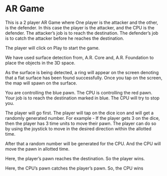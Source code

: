 # AR Game
This is a 2 player AR Game where One player is the attacker and the other, is the defender. In this case the player is the attacker, and the CPU is the defender. The attacker’s job is to reach the destination. The defender’s job is to catch the attacker before he reaches the destination.

The player will click on Play to start the game.

We have used surface detection from, A.R. Core and, A.R. Foundation to place the objects in the 3D space.

As the surface is being detected, a ring will appear on the screen denoting that a flat surface has been found successfully. Once you  tap on the screen, the map will spawn on the surface.

You are controlling the blue pawn. The CPU is controlling the red pawn. Your job is to reach the destination marked in blue. The CPU will try to stop you.

The player will go first. The player will tap on the dice icon and will get a randomly generated number. For example - If the player gets 3 on the dice, then the player has 3 time units to move their pawn. The player can do so by using the joystick to move in the desired direction within the allotted time.

After that a random number will be generated for the CPU. And the CPU will move the pawn in allotted time.

Here, the player’s pawn reaches the destination. So the player wins.

Here, the CPU’s pawn catches the player’s pawn. So, the CPU wins
